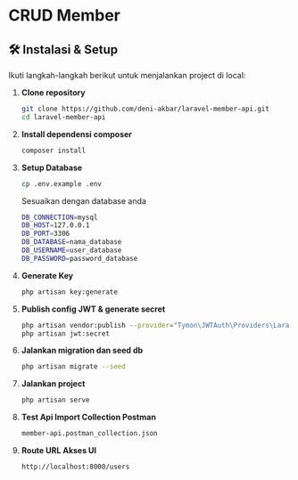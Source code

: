 # CRUD Member 

## 🛠 Instalasi & Setup

Ikuti langkah-langkah berikut untuk menjalankan project di local:

1. **Clone repository**

   ```bash
   git clone https://github.com/deni-akbar/laravel-member-api.git
   cd laravel-member-api
   ```

2. **Install dependensi composer**

    ```bash
    composer install
    ```

3.  **Setup Database**

    ```bash
    cp .env.example .env
    ```
    Sesuaikan dengan database anda

    ```bash
    DB_CONNECTION=mysql
    DB_HOST=127.0.0.1
    DB_PORT=3306
    DB_DATABASE=nama_database
    DB_USERNAME=user_database
    DB_PASSWORD=password_database
    ```
4. **Generate Key**

    ```bash
    php artisan key:generate
    ```
5. **Publish config JWT & generate secret**

    ```bash
    php artisan vendor:publish --provider="Tymon\JWTAuth\Providers\LaravelServiceProvider"
    php artisan jwt:secret
    ```

6. **Jalankan migration dan seed db**

    ```bash
    php artisan migrate --seed
    ```
7. **Jalankan project**

    ```bash
    php artisan serve
    ```

8. **Test Api Import Collection Postman**

    ```bash
    member-api.postman_collection.json
    ```

9. **Route URL Akses UI**

    ```bash
    http://localhost:8000/users
    ```